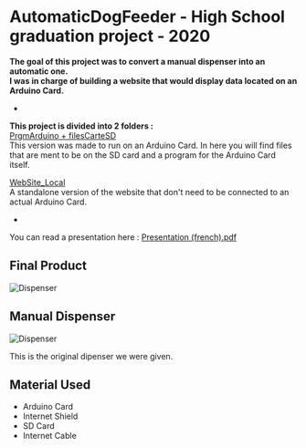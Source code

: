 # AutomaticDogFeeder - High School graduation project - 2020

**The goal of this project was to convert a manual dispenser into an automatic one.**  
**I was in charge of building a website that would display data located on an Arduino Card.**  

-  

**This project is divided into 2 folders :**  
<a href="https://github.com/LeoDeschaux/AutomaticDogFeeder/tree/main/PrgmArduino%20%2B%20filesCarteSD" target="_blank" >PrgmArduino + filesCarteSD</a>  
This version was made to run on an Arduino Card. In here you will find files that are ment to be on the SD card and a program for the Arduino Card itself.  

<a href="https://github.com/LeoDeschaux/AutomaticDogFeeder/tree/main/WebSite_Local" target="_blank" >WebSite_Local</a>  
A standalone version of the website that don't need to be connected to an actual Arduino Card.  

-  

You can read a presentation here : <a href="https://drive.google.com/file/d/1KSIzFyPHGZxpHBQKHOi_J3TKDmmBJt40/view?usp=sharing" target="_blank" >Presentation (french).pdf</a>

## Final Product 
![Dispenser](https://cdn.discordapp.com/attachments/904282363574517780/904365978564046859/Distributeur_de_croquettes.jpg)

## Manual Dispenser
![Dispenser](https://cdn.discordapp.com/attachments/904282363574517780/904361481330626570/unknown.png)

This is the original dipenser we were given.

## Material Used
- Arduino Card
- Internet Shield
- SD Card
- Internet Cable

